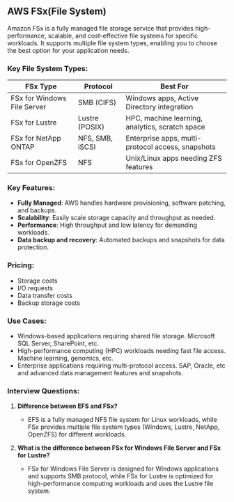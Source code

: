 ## AWS FSx(File System)

Amazon FSx is a fully managed file storage service that provides high-performance, scalable, and cost-effective file systems for specific workloads. It supports multiple file system types, enabling you to choose the best option for your application needs.

### Key File System Types:

| FSx Type                  | Protocol       | Best For                                      |
|---------------------------|----------------|-----------------------------------------------|
| FSx for Windows File Server | SMB (CIFS)    | Windows apps, Active Directory integration    |
| FSx for Lustre            | Lustre (POSIX) | HPC, machine learning, analytics, scratch space |
| FSx for NetApp ONTAP      | NFS, SMB, iSCSI| Enterprise apps, multi-protocol access, snapshots |
| FSx for OpenZFS           | NFS            | Unix/Linux apps needing ZFS features          |

### Key Features:
- **Fully Managed**: AWS handles hardware provisioning, software patching, and backups.
- **Scalability**: Easily scale storage capacity and throughput as needed.
- **Performance**: High throughput and low latency for demanding workloads.
- **Data backup and recovery**: Automated backups and snapshots for data protection.

### Pricing:
- Storage costs
- I/O requests
- Data transfer costs
- Backup storage costs

### Use Cases:
- Windows-based applications requiring shared file storage. Microsoft SQL Server, SharePoint, etc.
- High-performance computing (HPC) workloads needing fast file access. Machine learning, genomics, etc.
- Enterprise applications requiring multi-protocol access. SAP, Oracle, etc and advanced data management features and snapshots.

### Interview Questions:
1. **Difference between EFS and FSx?**
   - EFS is a fully managed NFS file system for Linux workloads, while FSx provides multiple file system types (Windows, Lustre, NetApp, OpenZFS) for different workloads.

2. **What is the difference between FSx for Windows File Server and FSx for Lustre?**
   - FSx for Windows File Server is designed for Windows applications and supports SMB protocol, while FSx for Lustre is optimized for high-performance computing workloads and uses the Lustre file system.